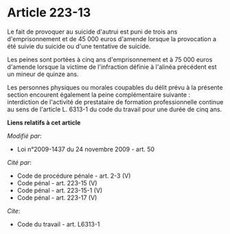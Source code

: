 # Article 223-13

Le fait de provoquer au suicide d'autrui est puni de trois ans d'emprisonnement et de 45 000 euros d'amende lorsque la
provocation a été suivie du suicide ou d'une tentative de suicide.

Les peines sont portées à cinq ans d'emprisonnement et à 75 000 euros d'amende lorsque la victime de l'infraction définie à
l'alinéa précédent est un mineur de quinze ans.

Les personnes physiques ou morales coupables du délit prévu à la présente section encourent également la peine complémentaire
suivante : interdiction de l'activité de prestataire de formation professionnelle continue au sens de l'article L. 6313-1 du
code du travail pour une durée de cinq ans.

**Liens relatifs à cet article**

_Modifié par_:

  - Loi n°2009-1437 du 24 novembre 2009 - art. 50

_Cité par_:

  - Code de procédure pénale - art. 2-3 (V)
  - Code pénal - art. 223-15 (V)
  - Code pénal - art. 223-15-1 (V)
  - Code pénal - art. 223-17 (V)

_Cite_:

  - Code du travail - art. L6313-1
